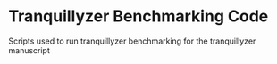 # Tranquillyzer Benchmarking Code

Scripts used to run tranquillyzer benchmarking for the tranquillyzer manuscript
